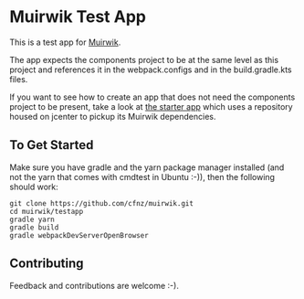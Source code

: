 # Muirwik Test App

This is a test app for [Muirwik](https://github.com/cfnz/muirwik).

The app expects the components project to be at the same level as this project
and references it in the webpack.configs and in the build.gradle.kts files.

If you want to see how to create an app that does not need the components project
to be present, take a look at [the starter app](https://github.com/cfnz/muirwik/tree/master/starterapp)
which uses a repository housed on jcenter to pickup its Muirwik dependencies.

## To Get Started
Make sure you have gradle and the yarn package manager installed (and not the yarn that comes with cmdtest in Ubuntu :-)), 
then the following should work:

    git clone https://github.com/cfnz/muirwik.git
    cd muirwik/testapp
    gradle yarn
    gradle build
    gradle webpackDevServerOpenBrowser

## Contributing
Feedback and contributions are welcome :-). 

